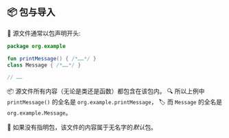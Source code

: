 ## 📦 包与导入

🔖 源文件通常以包声明开头:

```kotlin
package org.example

fun printMessage() { /*……*/ }
class Message { /*……*/ }

// ……
```

📦 源文件所有内容（无论是类还是函数）都包含在该包内。
🔍 所以上例中 `printMessage()` 的全名是 `org.example.printMessage`，
🏷️ 而 `Message` 的全名是 `org.example.Message`。

🚫 如果没有指明包，该文件的内容属于无名字的*默认*包。
